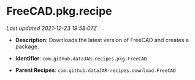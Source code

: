 # FreeCAD.pkg.recipe

_Last updated 2021-12-23 19:58:07Z_

- **Description**: Downloads the latest version of FreeCAD and creates a package.

- **Identifier**: `com.github.dataJAR-recipes.pkg.FreeCAD`

- **Parent Recipes**: `com.github.dataJAR-recipes.download.FreeCAD`